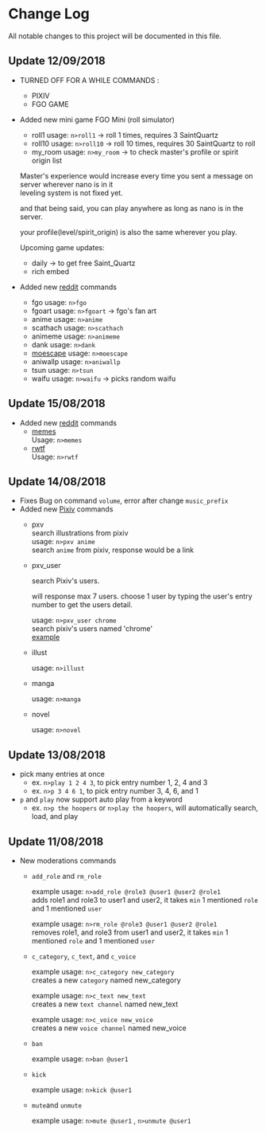 # Change Log
All notable changes to this project will be documented in this file.

## Update 12/09/2018
- TURNED OFF FOR A WHILE COMMANDS :
  - PIXIV
  - FGO GAME
- Added new mini game FGO Mini (roll simulator)
  - roll1
    usage: `n>roll1`   -> roll 1 times, requires 3 SaintQuartz 
  - roll10
    usage: `n>roll10`  -> roll 10 times, requires 30 SaintQuartz to roll
  - my_room
    usage: `n>my_room` -> to check master's profile or spirit origin list<br>
  
  Master's experience would increase every time you sent a message on server wherever nano is in it<br>
  leveling system is not fixed yet.
  
  and that being said, you can play anywhere as long as nano is in the server.
  
  your profile(level/spirit_origin) is also the same wherever you play.
  
  Upcoming game updates:
  - daily -> to get free Saint_Quartz
  - rich embed
  
- Added new [reddit](https://reddit.com) commands
  - fgo
    usage: `n>fgo`
  - fgoart
    usage: `n>fgoart` -> fgo's fan art
  - anime
    usage: `n>anime` 
  - scathach
    usage: `n>scathach`
  - animeme
    usage: `n>animeme`
  - dank
    usage: `n>dank`
  - [moescape](https://reddit.com/r/moescape)
    usage: `n>moescape`
  - aniwallp
    usage: `n>aniwallp`
  - tsun
    usage: `n>tsun`
  - waifu
    usage: `n>waifu` -> picks random waifu

## Update 15/08/2018
- Added new [reddit](https://reddit.com) commands
  - [memes](https://reddit.com/r/memes)<br>
    Usage: `n>memes`
  - [rwtf](https://reddit.com/r/wtf)<br>
    Usage: `n>rwtf`
  
## Update 14/08/2018
- Fixes Bug on command `volume`, error after change `music_prefix`
- Added new [Pixiv](https://www.pixiv.net) commands
  - pxv <br>
    search illustrations from pixiv <br>
    usage: `n>pxv anime`<br>
    search `anime` from pixiv, response would be a link
  - pxv_user
  
    search Pixiv's users. 
    
    will response max 7 users. choose 1 user by typing the user's entry number to get the users detail.
    
    usage: `n>pxv_user chrome`<br>
    search pixiv's users named 'chrome'<br>
    [example](https://raw.githubusercontent.com/MadeYoga/San/master/img/pxv_user.PNG)
    
  - illust
    
    usage: `n>illust`
    
  - manga
  
    usage: `n>manga`
  
  - novel
  
    usage: `n>novel`

## Update 13/08/2018
- pick many entries at once<br>
  - ex. `n>play 1 2 4 3`, to pick entry number 1, 2, 4 and 3
  - ex. `n>p 3 4 6 1`, to pick entry number 3, 4, 6, and 1
- `p` and `play` now support auto play from a keyword
  - ex. `n>p the hoopers` or `n>play the hoopers`, will automatically search, load, and play 
  
## Update 11/08/2018
- New moderations commands
  - `add_role` and `rm_role`
    
    example usage: `n>add_role @role3 @user1 @user2 @role1`<br>
      adds role1 and role3 to user1 and user2, it takes `min` 1 mentioned `role` and 1 mentioned `user`
      
    example usage: `n>rm_role @role3 @user1 @user2 @role1`<br>
      removes role1, and role3 from user1 and user2, it takes `min` 1 mentioned `role` and 1 mentioned `user`
      
  - `c_category`, `c_text`, and `c_voice`
  
    example usage: `n>c_category new_category`<br>
    creates a new `category` named new_category
    
    example usage: `n>c_text new_text`<br>
    creates a new `text channel` named new_text
    
    example usage: `n>c_voice new_voice`<br>
    creates a new `voice channel` named new_voice
  
  - `ban`
  
    example usage: `n>ban @user1`
  
  - `kick`
  
    example usage: `n>kick @user1`
    
  - `mute`and `unmute` 
  
    example usage: `n>mute @user1` , `n>unmute @user1`
